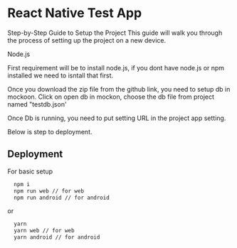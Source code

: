 
# React Native Test App

Step-by-Step Guide to Setup the Project
This guide will walk you through the process of setting up the project on a new device.

Node.js

First requirement will be to install node.js, if you dont have node.js or npm installed we need to isntall that first. 

Once you download the zip file from the github link, you need to setup db in mockoon. Click on open db in mockon, choose the db file from project named "testdb.json'

Once Db is running, you need to put setting URL in the project app setting.

Below is step to deployment. 

## Deployment

For basic setup

```bash
  npm i 
  npm run web // for web
  npm run android // for android
```
or

```bash
  yarn 
  yarn web // for web
  yarn android // for android
```


